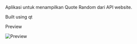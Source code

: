Aplikasi untuk menampilkan Quote Random dari API website.

Built using qt

Preview

![Preview](https://user-images.githubusercontent.com/54880851/137684229-30dc5873-2472-4647-afcc-5c94f88f29ae.png)
